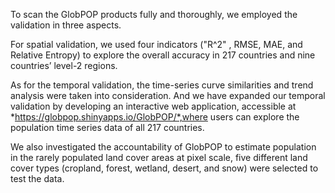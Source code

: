 To scan the GlobPOP products fully and thoroughly, we employed the validation in three aspects. 

For spatial validation, we used four indicators ("R^2" , RMSE, MAE, and Relative Entropy) to explore the overall accuracy in 217 countries and nine countries’ level-2 regions. 

As for the temporal validation, the time-series curve similarities and trend analysis were taken into consideration. And we have expanded our temporal validation by developing an interactive web application, accessible at *https://globpop.shinyapps.io/GlobPOP/*,where users can explore the population time series data of all 217 countries.

We also investigated the accountability of GlobPOP to estimate population in the rarely populated land cover areas at pixel scale, five different land cover types (cropland, forest, wetland, desert, and snow) were selected to test the data.
